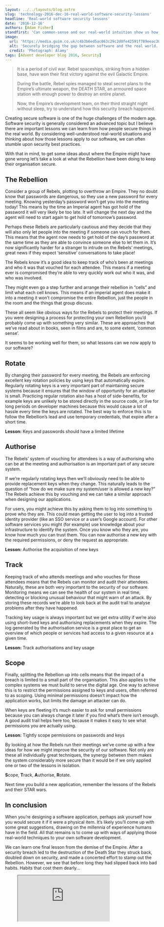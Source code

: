 ```yaml
---
layout: ../../layouts/blog.astro
slug: 'technology-2016-dec-16-real-world-software-security-lessons'
headline: 'Real-world software security lessons'
date: '2016-12-16'
authors: [Adam Fisher]
standfirst: 'Can common-sense and our real-world intuition show us how to write secure software?'
image:
  url: 'https://media.guim.co.uk/c4b3b6ed5ac063c29c2d0fe42591f789eeac3893/0_47_640_384/640.jpg'
  alt: 'Securely bridging the gap between software and the real world.'
  credit: 'Photograph: Alamy'
tags: [Advent developer blog 2016, Security]
---
```


> It is a period of civil war. Rebel spaceships, striking from a hidden base, have won their first victory against the evil Galactic Empire.
> 
> During the battle, Rebel spies managed to steal secret plans to the Empire’s ultimate weapon, the DEATH STAR, an armoured space station with enough power to destroy an entire planet.
> 
> Now, the Empire’s development team, on their third straight night without sleep, try to understand how this security breach happened.

Creating secure software is one of the huge challenges of the modern age. Software security is generally considered an advanced topic but I believe there are important lessons we can learn from how people secure things in the real world. By considering well-understood real-world situations and thinking about how those lessons apply to our software, we can often stumble upon security best practices.

With that in mind, to get some ideas about where the Empire might have gone wrong let’s take a look at what the Rebellion have been doing to keep their organisation secure.

The Rebellion
-------------

Consider a group of Rebels, plotting to overthrow an Empire. They no doubt know that passwords are dangerous, so they use a new password for every meeting. Knowing yesterday’s password won’t get you into the meeting today! This means by the time an Imperial agent has got hold of the password it will very likely be too late. It will change the next day and the agent will need to start again to get hold of tomorrow’s password.

Perhaps these Rebels are particularly cautious and they decide that they will also only let people into the meeting if someone can vouch for them. This means that the agent now needs to get hold of the day’s password at the same time as they are able to convince someone else to let them in. It’s now significantly harder for a stranger to intrude on the Rebels’ meetings, great news if they expect ‘sensitive’ conversations to take place!

The Rebels know it’s a good idea to keep track of who’s been at meetings and who it was that vouched for each attendee. This means if a meeting ever is compromised they’re able to very quickly work out who it was, and who was involved.

They might even go a step further and arrange their rebellion in “cells” and limit what each cell knows. This means if an imperial agent does make it into a meeting it won’t compromise the entire Rebellion, just the people in the room and the things that group discuss.

These all seem like obvious ways for the Rebels to protect their meetings. If you were designing a process for protecting your own Rebellion you’d probably come up with something very similar. These are approaches that we’ve read about in books, seen in films and are, to some extent, ‘common sense’.

It seems to be working well for them, so what lessons can we now apply to our software?

Rotate
------

By changing their password for every meeting, the Rebels are enforcing excellent key rotation policies by using keys that automatically expire. Regularly rotating keys is a very important part of maintaining secure systems because it ensures that the window of opportunity for an attacker is small. Practicing regular rotation also has a host of side-benefits, for example keys are unlikely to be stored directly in the source code, or live for long periods on developer machines because this would cause a lot of hassle every time the keys are rotated. The best way to enforce this is to follow the Rebellion’s lead and use temporary credentials, that expire after a short time.

**Lesson:** Keys and passwords should have a limited lifetime

Authorise
---------

The Rebels’ system of vouching for attendees is a way of authorising who can be at the meeting and authorisation is an important part of any secure system.

If we’re regularly rotating keys then we’ll obviously need to be able to provide replacement keys when they change. This naturally leads to the question of “how do we make sure my system/user is allowed a new key?” The Rebels achieve this by vouching and we can take a similar approach when designing our applications.

For users, you might achieve this by asking them to log into something to prove who they are. This could mean getting the user to log into a trusted identity provider (like an SSO service or a user’s Google account). For other software services you might (for example) use knowledge about your infrastructure to identify the system. Once you know who they are, you know how much you can trust them. You can now authorise a new key with the required permissions, or deny the request as appropriate.

**Lesson:** Authorise the acquisition of new keys

Track
-----

Keeping track of who attends meetings and who vouches for those attendees means that the Rebels can monitor and audit their attendees. Naturally, these are both very important to the security of our software. Monitoring means we can see the health of our system in real time, detecting or blocking unusual behaviour that might warn of an attack. By storing these records we’re able to look back at the audit trail to analyse problems after they have happened.

Tracking key usage is always important but we get extra utility if we’re also using short-lived keys and authorising replacements when they expire. The log generated by the authorisation service is a great place to get an overview of which people or services had access to a given resource at a given time.

**Lesson:** Track authorisations and key usage

Scope
-----

Finally, splitting the Rebellion up into cells means that the impact of a breach is limited to a small part of the organisation. This also applies to the complex systems we must build to serve the digital age. One way to achieve this is to restrict the permissions assigned to keys and users, often referred to as scoping. Using minimal permissions doesn’t impact how the application works, but limits the damage an attacker can do.

When keys are fleeting it’s much easier to ask for small permissions because you can always change it later if you find what’s there isn’t enough. A good audit trail helps here too, because it makes it easy to see what permissions you are actually using.

**Lesson:** Tightly scope permissions on passwords and keys

By looking at how the Rebels run their meetings we’ve come up with a few ideas for how we might improve the security of our software. Not only are these all individually great techniques, the synergy between them makes the system considerably more secure than it would be if we only applied one or two of the lessons in isolation.

**S**cope, **T**rack, **A**uthorise, **R**otate.

Next time you build a new application, remember the lessons of the Rebels and their STAR wars.

In conclusion
-------------

When you’re designing a software application, perhaps ask yourself how you would secure it if it were a physical item. It’s likely you’ll come up with some great suggestions, drawing on the millennia of experience humans have in the field. All that remains is to come up with ways of applying those real-world techniques to your own software development.

We can learn one final lesson from the demise of the Empire. After a security breach led to the destruction of the Death Star they struck back, doubled down on security, and made a concerted effort to stamp out the Rebellion. However, we see that before long they had slipped back into bad habits. Habits that cost them dearly...

<figure>
                <iframe class="video" src="https://www.youtube-nocookie.com/embed/4HJ-Y8YTo8Q?start=12&wmode=opaque&feature=oembed&start=12" title="It’s an older code sir, but it checks out" allow="accelerometer; autoplay; encrypted-media; picture-in-picture; web-share" allowfullscreen></iframe>
            </figure>
